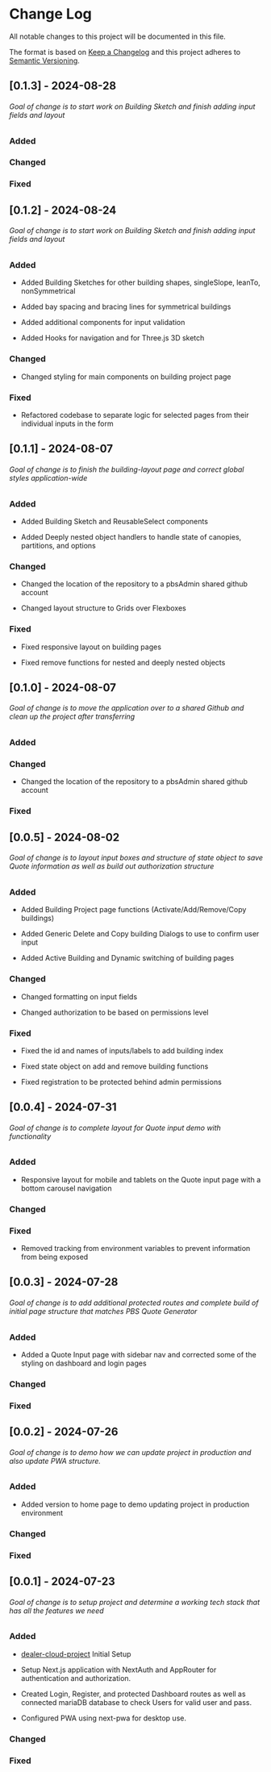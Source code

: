 # Change Log

All notable changes to this project will be documented in this file.

The format is based on [Keep a Changelog](http://keepachangelog.com/)
and this project adheres to [Semantic Versioning](http://semver.org/).

## [0.1.3] - 2024-08-28

###### Goal of change is to start work on Building Sketch and finish adding input fields and layout

### Added

### Changed

### Fixed

## [0.1.2] - 2024-08-24

###### Goal of change is to start work on Building Sketch and finish adding input fields and layout

### Added

- Added Building Sketches for other building shapes, singleSlope, leanTo, nonSymmetrical

- Added bay spacing and bracing lines for symmetrical buildings

- Added additional components for input validation

- Added Hooks for navigation and for Three.js 3D sketch

### Changed

- Changed styling for main components on building project page

### Fixed

- Refactored codebase to separate logic for selected pages from their individual inputs in the form

## [0.1.1] - 2024-08-07

###### Goal of change is to finish the building-layout page and correct global styles application-wide

### Added

- Added Building Sketch and ReusableSelect components

- Added Deeply nested object handlers to handle state of canopies, partitions, and options

### Changed

- Changed the location of the repository to a pbsAdmin shared github account

- Changed layout structure to Grids over Flexboxes

### Fixed

- Fixed responsive layout on building pages

- Fixed remove functions for nested and deeply nested objects

## [0.1.0] - 2024-08-07

###### Goal of change is to move the application over to a shared Github and clean up the project after transferring

### Added

### Changed

- Changed the location of the repository to a pbsAdmin shared github account

### Fixed

## [0.0.5] - 2024-08-02

###### Goal of change is to layout input boxes and structure of state object to save Quote information as well as build out authorization structure

### Added

- Added Building Project page functions (Activate/Add/Remove/Copy buildings)

- Added Generic Delete and Copy building Dialogs to use to confirm user input

- Added Active Building and Dynamic switching of building pages

### Changed

- Changed formatting on input fields

- Changed authorization to be based on permissions level

### Fixed

- Fixed the id and names of inputs/labels to add building index

- Fixed state object on add and remove building functions

- Fixed registration to be protected behind admin permissions

## [0.0.4] - 2024-07-31

###### Goal of change is to complete layout for Quote input demo with functionality

### Added

- Responsive layout for mobile and tablets on the Quote input page with a bottom carousel navigation

### Changed

### Fixed

- Removed tracking from environment variables to prevent information from being exposed

## [0.0.3] - 2024-07-28

###### Goal of change is to add additional protected routes and complete build of initial page structure that matches PBS Quote Generator

### Added

- Added a Quote Input page with sidebar nav and corrected some of the styling on dashboard and login pages

### Changed

### Fixed

## [0.0.2] - 2024-07-26

###### Goal of change is to demo how we can update project in production and also update PWA structure.

### Added

- Added version to home page to demo updating project in production environment

### Changed

### Fixed

## [0.0.1] - 2024-07-23

###### Goal of change is to setup project and determine a working tech stack that has all the features we need

### Added

- [dealer-cloud-project](http://github.com/Temel00/dealer-cloud-project)
  Initial Setup

- Setup Next.js application with NextAuth and AppRouter for authentication and authorization.
- Created Login, Register, and protected Dashboard routes as well as connected mariaDB database to check Users for valid user and pass.
- Configured PWA using next-pwa for desktop use.

### Changed

### Fixed
